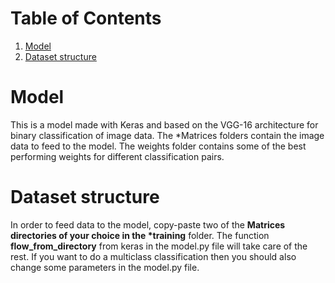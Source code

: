 
# Table of Contents

1.  [Model](#org8b62313)
2.  [Dataset structure](#orgb64e91f)



<a id="org8b62313"></a>

# Model

This is a model made with Keras and based on the VGG-16 architecture for binary classification of image data. The \*Matrices folders contain the image data to feed to the model. The weights folder contains some of the best performing weights for different classification pairs.


<a id="orgb64e91f"></a>

# Dataset structure

In order to feed data to the model, copy-paste two of the **Matrices directories of your choice in the \*training** folder. The function **flow\_from\_directory** from keras in the model.py file will take care of the rest. If you want to do a multiclass classification then you should also change some parameters in the model.py file.

